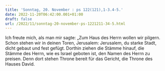 ```yaml
---
title: 'Sonntag, 20. November : ps 122(121),1-3.4-5.'
date: 2022-11-20T06:42:00.001+01:00
draft: false
url: /2022/11/sonntag-20-november-ps-1221211-34-5.html
---
```


Ich freute mich, als man mir sagte: „Zum Haus des Herrn wollen wir pilgern. Schon stehen wir in deinen Toren, Jerusalem: Jerusalem, du starke Stadt, dicht gebaut und fest gefügt. Dorthin ziehen die Stämme hinauf, die Stämme des Herrn, wie es Israel geboten ist, den Namen des Herrn zu preisen. Denn dort stehen Throne bereit für das Gericht, die Throne des Hauses David.